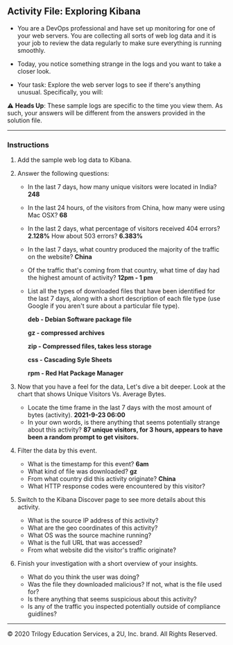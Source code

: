 ## Activity File: Exploring Kibana

* You are a DevOps professional and have set up monitoring for one of your web servers. You are collecting all sorts of web log data and it is your job to review the data regularly to make sure everything is running smoothly. 

* Today, you notice something strange in the logs and you want to take a closer look.

* Your task: Explore the web server logs to see if there's anything unusual. Specifically, you will:

:warning: **Heads Up**: These sample logs are specific to the time you view them. As such, your answers will be different from the answers provided in the solution file. 

---

### Instructions

1. Add the sample web log data to Kibana.

2. Answer the following questions:

    - In the last 7 days, how many unique visitors were located in India? **248**

    - In the last 24 hours, of the visitors from China, how many were using Mac OSX? **68**

    - In the last 2 days, what percentage of visitors received 404 errors?  **2.128%** How about 503 errors? **6.383%**

    - In the last 7 days, what country produced the majority of the traffic on the website? **China**

    - Of the traffic that's coming from that country, what time of day had the highest amount of activity? **12pm - 1 pm**

    - List all the types of downloaded files that have been identified for the last 7 days, along with a short description of each file type (use Google if you aren't sure about a particular file type).

      **deb - Debian Software package file**

      **gz - compressed archives**

      **zip - Compressed files, takes less storage**
      
      **css - Cascading Syle Sheets**
      
      **rpm - Red Hat Package Manager**

3. Now that you have a feel for the data, Let's dive a bit deeper. Look at the chart that shows Unique Visitors Vs. Average Bytes.
     - Locate the time frame in the last 7 days with the most amount of bytes (activity). **2021-9-23 06:00**
     - In your own words, is there anything that seems potentially strange about this activity? **87 unique visitors, for 3 hours, appears to have been a random prompt to get visitors.**

4. Filter the data by this event.
     - What is the timestamp for this event? **6am**
     - What kind of file was downloaded? **gz**
     - From what country did this activity originate? **China**
     - What HTTP response codes were encountered by this visitor?

5. Switch to the Kibana Discover page to see more details about this activity.
     - What is the source IP address of this activity?
     - What are the geo coordinates of this activity?
     - What OS was the source machine running?
     - What is the full URL that was accessed?
     - From what website did the visitor's traffic originate?

6. Finish your investigation with a short overview of your insights. 

     - What do you think the user was doing?
     - Was the file they downloaded malicious? If not, what is the file used for?
     - Is there anything that seems suspicious about this activity?
     - Is any of the traffic you inspected potentially outside of compliance guidlines?

---
© 2020 Trilogy Education Services, a 2U, Inc. brand. All Rights Reserved.  
